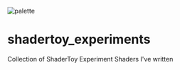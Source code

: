 ![palette](https://user-images.githubusercontent.com/7645599/112759255-d22ce980-900f-11eb-9fc7-744fc2cec504.png)
# shadertoy_experiments
Collection of ShaderToy Experiment Shaders I've written

